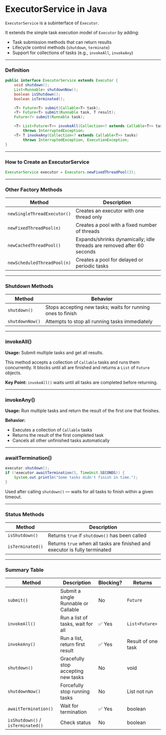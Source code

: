 # ExecutorService in Java

`ExecutorService` is a subinterface of `Executor`.

It extends the simple task execution model of `Executor` by adding:

* Task submission methods that can return results
* Lifecycle control methods (`shutdown`, `terminate`)
* Support for collections of tasks (e.g., `invokeAll`, `invokeAny`)

---

### Definition

```java
public interface ExecutorService extends Executor {
    void shutdown();
    List<Runnable> shutdownNow();
    boolean isShutdown();
    boolean isTerminated();

    <T> Future<T> submit(Callable<T> task);
    <T> Future<T> submit(Runnable task, T result);
    Future<?> submit(Runnable task);

    <T> List<Future<T>> invokeAll(Collection<? extends Callable<T>> tasks)
        throws InterruptedException;
    <T> T invokeAny(Collection<? extends Callable<T>> tasks)
        throws InterruptedException, ExecutionException;
}
```

---

### How to Create an ExecutorService

```java
ExecutorService executor = Executors.newFixedThreadPool(3);
```

---

### Other Factory Methods

| Method                      | Description                                                            |
| --------------------------- | ---------------------------------------------------------------------- |
| `newSingleThreadExecutor()` | Creates an executor with one thread only                               |
| `newFixedThreadPool(n)`     | Creates a pool with a fixed number of threads                          |
| `newCachedThreadPool()`     | Expands/shrinks dynamically; idle threads are removed after 60 seconds |
| `newScheduledThreadPool(n)` | Creates a pool for delayed or periodic tasks                           |

---

### Shutdown Methods

| Method          | Behavior                                                    |
| --------------- | ----------------------------------------------------------- |
| `shutdown()`    | Stops accepting new tasks; waits for running ones to finish |
| `shutdownNow()` | Attempts to stop all running tasks immediately              |

---

### invokeAll()

**Usage:** Submit multiple tasks and get all results.

This method accepts a collection of `Callable` tasks and runs them concurrently.
It blocks until all are finished and returns a `List` of `Future` objects.

**Key Point:**
`invokeAll()` waits until all tasks are completed before returning.

---

### invokeAny()

**Usage:** Run multiple tasks and return the result of the first one that finishes.

**Behavior:**

* Executes a collection of `Callable` tasks
* Returns the result of the first completed task
* Cancels all other unfinished tasks automatically

---

### awaitTermination()

```java
executor.shutdown();
if (!executor.awaitTermination(5, TimeUnit.SECONDS)) {
    System.out.println("Some tasks didn't finish in time.");
}
```

Used after calling `shutdown()` — waits for all tasks to finish within a given timeout.

---

### Status Methods

| Method           | Description                                                                 |
| ---------------- | --------------------------------------------------------------------------- |
| `isShutdown()`   | Returns `true` if `shutdown()` has been called                              |
| `isTerminated()` | Returns `true` when all tasks are finished and executor is fully terminated |

---

### Summary Table

| Method                            | Description                          | Blocking? | Returns                |
| --------------------------------- | ------------------------------------ | --------- | ---------------------- |
| `submit()`                        | Submit a single Runnable or Callable | No        | `Future`               |
| `invokeAll()`                     | Run a list of tasks, wait for all    | ✅ Yes     | `List<Future>`         |
| `invokeAny()`                     | Run a list, return first result      | ✅ Yes     | Result of one task     |
| `shutdown()`                      | Gracefully stop accepting new tasks  | No        | void                   |
| `shutdownNow()`                   | Forcefully stop running tasks        | No        | List<Runnable> not run |
| `awaitTermination()`              | Wait for termination                 | ✅ Yes     | boolean                |
| `isShutdown()` / `isTerminated()` | Check status                         | No        | boolean                |
